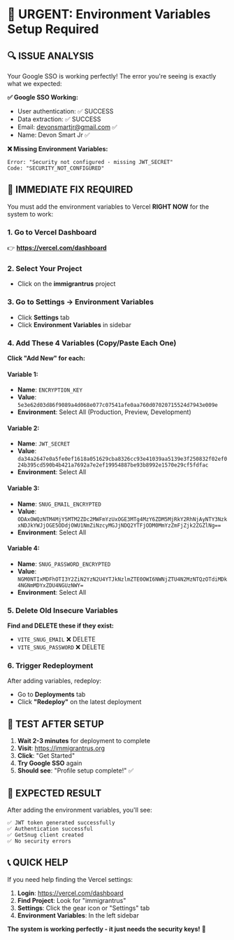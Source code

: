 # 🚨 URGENT: Environment Variables Setup Required

## 🔍 ISSUE ANALYSIS

Your Google SSO is working perfectly! The error you're seeing is exactly what we expected:

**✅ Google SSO Working:**
- User authentication: ✅ SUCCESS
- Data extraction: ✅ SUCCESS  
- Email: devonsmartjr@gmail.com ✅
- Name: Devon Smart Jr ✅

**❌ Missing Environment Variables:**
```
Error: "Security not configured - missing JWT_SECRET"
Code: "SECURITY_NOT_CONFIGURED"
```

## 🔧 IMMEDIATE FIX REQUIRED

You must add the environment variables to Vercel **RIGHT NOW** for the system to work:

### 1. Go to Vercel Dashboard
👉 **https://vercel.com/dashboard**

### 2. Select Your Project
- Click on the **immigrantrus** project

### 3. Go to Settings → Environment Variables
- Click **Settings** tab
- Click **Environment Variables** in sidebar

### 4. Add These 4 Variables (Copy/Paste Each One)

**Click "Add New" for each:**

#### Variable 1:
- **Name**: `ENCRYPTION_KEY`
- **Value**: `5e3e62d03d86f9089a4d068e077c07541afe0aa760d07020715524d7943e009e`
- **Environment**: Select All (Production, Preview, Development)

#### Variable 2:
- **Name**: `JWT_SECRET` 
- **Value**: `da34a2647e0a5fe0ef1618a051629cba8326cc93e41039aa5139e3f250832f02ef024b395cd590b4b421a7692a7e2ef19954887be93b8992e1570e29cf5fdfac`
- **Environment**: Select All

#### Variable 3:
- **Name**: `SNUG_EMAIL_ENCRYPTED`
- **Value**: `ODAxOWQzNTM4MjY5MTM2ZDc2MWFmYzUxOGE3MTg4MzY6ZDM5MjRkY2RhNjAyNTY3NzkxNDJkYWJjOGE5ODdjOWU1NmZiNzcyMGJjNDQ2YTFjODM0MmYzZmFjZjk2ZGZlNg==`
- **Environment**: Select All

#### Variable 4:
- **Name**: `SNUG_PASSWORD_ENCRYPTED`
- **Value**: `NGM0NTIxMDFhOTI3Y2ZiN2YzN2U4YTJkNzlmZTE0OWI6NWNjZTU4N2MzNTQzOTdiMDk4NGNmMDYxZDU4NGUzNWY=`
- **Environment**: Select All

### 5. Delete Old Insecure Variables
**Find and DELETE these if they exist:**
- `VITE_SNUG_EMAIL` ❌ DELETE
- `VITE_SNUG_PASSWORD` ❌ DELETE

### 6. Trigger Redeployment
After adding variables, redeploy:
- Go to **Deployments** tab
- Click **"Redeploy"** on the latest deployment

## 🧪 TEST AFTER SETUP

1. **Wait 2-3 minutes** for deployment to complete
2. **Visit**: https://immigrantrus.org  
3. **Click**: "Get Started"
4. **Try Google SSO** again
5. **Should see**: "Profile setup complete!" ✅

## 🎯 EXPECTED RESULT

After adding the environment variables, you'll see:
```
✅ JWT token generated successfully
✅ Authentication successful
✅ GetSnug client created
✅ No security errors
```

## 📞 QUICK HELP

If you need help finding the Vercel settings:
1. **Login**: https://vercel.com/dashboard
2. **Find Project**: Look for "immigrantrus" 
3. **Settings**: Click the gear icon or "Settings" tab
4. **Environment Variables**: In the left sidebar

**The system is working perfectly - it just needs the security keys!** 🔐

